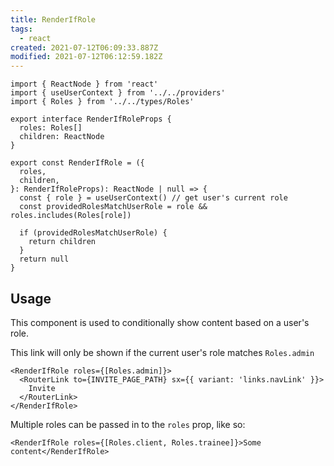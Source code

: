 ```yaml
---
title: RenderIfRole
tags:
  - react
created: 2021-07-12T06:09:33.887Z
modified: 2021-07-12T06:12:59.182Z
---
```


```tsx
import { ReactNode } from 'react'
import { useUserContext } from '../../providers'
import { Roles } from '../../types/Roles'

export interface RenderIfRoleProps {
  roles: Roles[]
  children: ReactNode
}

export const RenderIfRole = ({
  roles,
  children,
}: RenderIfRoleProps): ReactNode | null => {
  const { role } = useUserContext() // get user's current role
  const providedRolesMatchUserRole = role && roles.includes(Roles[role])

  if (providedRolesMatchUserRole) {
    return children
  }
  return null
}
```

## Usage

This component is used to conditionally show content based on a user's role.

This link will only be shown if the current user's role matches `Roles.admin`

```tsx
<RenderIfRole roles={[Roles.admin]}>
  <RouterLink to={INVITE_PAGE_PATH} sx={{ variant: 'links.navLink' }}>
    Invite
  </RouterLink>
</RenderIfRole>
```

Multiple roles can be passed in to the `roles` prop, like so:

```tsx
<RenderIfRole roles={[Roles.client, Roles.trainee]}>Some content</RenderIfRole>
```
